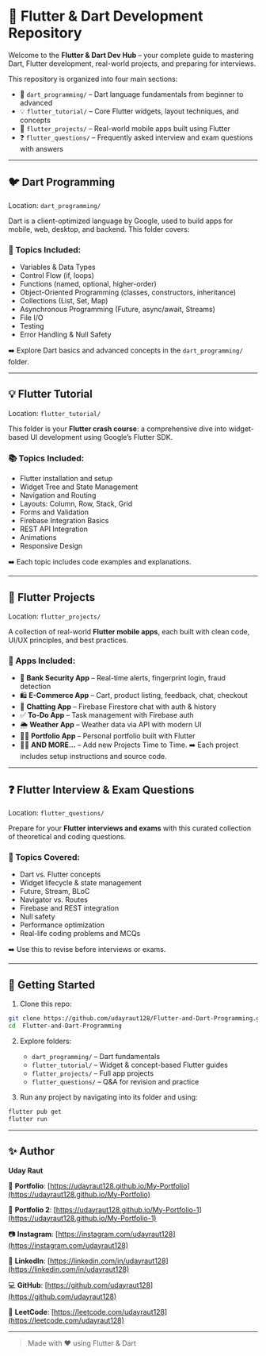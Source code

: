 

# 🚀 Flutter & Dart Development Repository

Welcome to the **Flutter & Dart Dev Hub** – your complete guide to mastering Dart, Flutter development, real-world projects, and preparing for interviews.

This repository is organized into four main sections:

- 🎯 `dart_programming/` – Dart language fundamentals from beginner to advanced
- 💡 `flutter_tutorial/` – Core Flutter widgets, layout techniques, and concepts
- 📱 `flutter_projects/` – Real-world mobile apps built using Flutter
- ❓ `flutter_questions/` – Frequently asked interview and exam questions with answers

---

## 🐦 Dart Programming

Location: `dart_programming/`

Dart is a client-optimized language by Google, used to build apps for mobile, web, desktop, and backend. This folder covers:

### 📘 Topics Included:
- Variables & Data Types
- Control Flow (if, loops)
- Functions (named, optional, higher-order)
- Object-Oriented Programming (classes, constructors, inheritance)
- Collections (List, Set, Map)
- Asynchronous Programming (Future, async/await, Streams)
- File I/O
- Testing
- Error Handling & Null Safety

➡️ Explore Dart basics and advanced concepts in the `dart_programming/` folder.

---

## 💡 Flutter Tutorial

Location: `flutter_tutorial/`

This folder is your **Flutter crash course**: a comprehensive dive into widget-based UI development using Google’s Flutter SDK.

### 📚 Topics Included:
- Flutter installation and setup
- Widget Tree and State Management
- Navigation and Routing
- Layouts: Column, Row, Stack, Grid
- Forms and Validation
- Firebase Integration Basics
- REST API Integration
- Animations
- Responsive Design

➡️ Each topic includes code examples and explanations.

---

## 📱 Flutter Projects

Location: `flutter_projects/`

A collection of real-world **Flutter mobile apps**, each built with clean code, UI/UX principles, and best practices.

### 📂 Apps Included:
- 🔐 **Bank Security App** – Real-time alerts, fingerprint login, fraud detection
- 🛍️ **E-Commerce App** – Cart, product listing, feedback, chat, checkout
- 💬 **Chatting App** – Firebase Firestore chat with auth & history
- ✅ **To-Do App** – Task management with Firebase auth
- 🌦️ **Weather App** – Weather data via API with modern UI
- 👨‍💼 **Portfolio App** – Personal portfolio built with Flutter
- 👨‍💼 **AND MORE...** –  Add new Projects Time to Time.
➡️ Each project includes setup instructions and source code.

---

## ❓ Flutter Interview & Exam Questions

Location: `flutter_questions/`

Prepare for your **Flutter interviews and exams** with this curated collection of theoretical and coding questions.

### 📖 Topics Covered:
- Dart vs. Flutter concepts
- Widget lifecycle & state management
- Future, Stream, BLoC
- Navigator vs. Routes
- Firebase and REST integration
- Null safety
- Performance optimization
- Real-life coding problems and MCQs

➡️ Use this to revise before interviews or exams.

---

## 🧠 Getting Started

1. Clone this repo:

```bash
git clone https://github.com/udayraut128/Flutter-and-Dart-Programming.git
cd  Flutter-and-Dart-Programming
````

2. Explore folders:

   * `dart_programming/` – Dart fundamentals
   * `flutter_tutorial/` – Widget & concept-based Flutter guides
   * `flutter_projects/` – Full app projects
   * `flutter_questions/` – Q\&A for revision and practice

3. Run any project by navigating into its folder and using:

```bash
flutter pub get
flutter run
```

---

## ✨ Author

**Uday Raut**

📱 **Portfolio**: [https://udayraut128.github.io/My-Portfolio](https://udayraut128.github.io/My-Portfolio)

📱 **Portfolio 2**: [https://udayraut128.github.io/My-Portfolio-1](https://udayraut128.github.io/My-Portfolio-1)

📷 **Instagram**: [https://instagram.com/udayraut128](https://instagram.com/udayraut128)

💼 **LinkedIn**: [https://linkedin.com/in/udayraut128](https://linkedin.com/in/udayraut128)

💻 **GitHub**: [https://github.com/udayraut128](https://github.com/udayraut128)

🧠 **LeetCode**: [https://leetcode.com/udayraut128](https://leetcode.com/udayraut128)

---

> Made with ❤️ using Flutter & Dart



